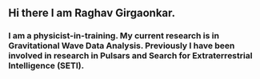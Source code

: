 ## Hi there I am Raghav Girgaonkar.

### I am a physicist-in-training. My current research is in Gravitational Wave Data Analysis. Previously I have been involved in research in Pulsars and Search for Extraterrestrial Intelligence (SETI).

<!--
**RaghavGirgaonkar/RaghavGirgaonkar** is a ✨ _special_ ✨ repository because its `README.md` (this file) appears on your GitHub profile.

Here are some ideas to get you started:

- 🔭 I’m currently working on ...
- 🌱 I’m currently learning ...
- 👯 I’m looking to collaborate on ...
- 🤔 I’m looking for help with ...
- 💬 Ask me about ...
- 📫 How to reach me: ...
- 😄 Pronouns: ...
- ⚡ Fun fact: ...
-->
